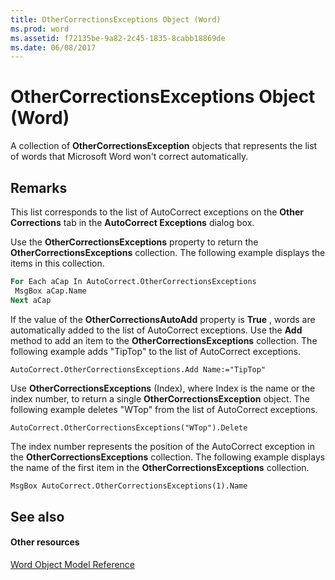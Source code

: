 ```yaml
---
title: OtherCorrectionsExceptions Object (Word)
ms.prod: word
ms.assetid: f72135be-9a82-2c45-1835-8cabb18869de
ms.date: 06/08/2017
---
```



# OtherCorrectionsExceptions Object (Word)

A collection of  **OtherCorrectionsException** objects that represents the list of words that Microsoft Word won't correct automatically.


## Remarks

This list corresponds to the list of AutoCorrect exceptions on the  **Other Corrections** tab in the **AutoCorrect Exceptions** dialog box.

Use the  **OtherCorrectionsExceptions** property to return the **OtherCorrectionsExceptions** collection. The following example displays the items in this collection.




```vb
For Each aCap In AutoCorrect.OtherCorrectionsExceptions 
 MsgBox aCap.Name 
Next aCap
```

If the value of the  **OtherCorrectionsAutoAdd** property is **True** , words are automatically added to the list of AutoCorrect exceptions. Use the **Add** method to add an item to the **OtherCorrectionsExceptions** collection. The following example adds "TipTop" to the list of AutoCorrect exceptions.




```
AutoCorrect.OtherCorrectionsExceptions.Add Name:="TipTop"
```

Use  **OtherCorrectionsExceptions** (Index), where Index is the name or the index number, to return a single **OtherCorrectionsException** object. The following example deletes "WTop" from the list of AutoCorrect exceptions.




```
AutoCorrect.OtherCorrectionsExceptions("WTop").Delete
```

The index number represents the position of the AutoCorrect exception in the  **OtherCorrectionsExceptions** collection. The following example displays the name of the first item in the **OtherCorrectionsExceptions** collection.




```vb
MsgBox AutoCorrect.OtherCorrectionsExceptions(1).Name
```


## See also


#### Other resources


[Word Object Model Reference](http://msdn.microsoft.com/library/be452561-b436-bb9b-6f94-3faa9a74a6fd%28Office.15%29.aspx)


